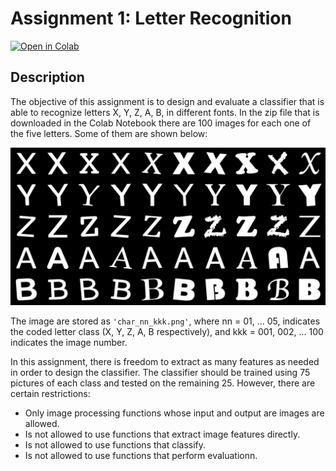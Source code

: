 # Assignment 1: Letter Recognition

[![Open in Colab](https://colab.research.google.com/assets/colab-badge.svg)](https://colab.research.google.com/github/pipeton8/pattern-recognition/blob/main/Tarea1_FdC_Patrones.ipynb)

## Description
The objective of this assignment is to design and evaluate a classifier that is able to recognize letters X, Y, Z, A, B, in different fonts. In the zip file that is downloaded in the Colab Notebook there are 100 images for each one of the five letters. Some of them are shown below:

<img src="https://github.com/pipeton8/pattern-recognition/blob/main/samples.png" width="600">

The image are stored as `'char_nn_kkk.png'`, where nn = 01, ... 05, indicates the coded letter class (X, Y, Z, A, B respectively), and kkk = 001, 002, ... 100 indicates the image number.

In this assignment, there is freedom to extract as many features as needed in order to design the classifier. The classifier should be trained using 75 pictures of each class and tested on the remaining 25. However, there are certain restrictions:
  * Only image processing functions whose input and output are images are allowed.
  * Is not allowed to use functions that extract image features directly.
  * Is not allowed to use functions that classify.
  * Is not allowed to use functions that perform evaluationn.
